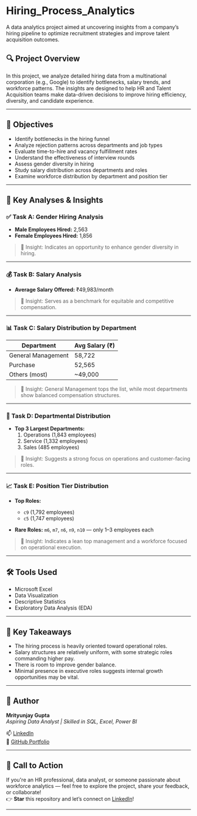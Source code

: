 # Hiring_Process_Analytics
A data analytics project aimed at uncovering insights from a company’s hiring pipeline to optimize recruitment strategies and improve talent acquisition outcomes.

## 🔍 Project Overview

In this project, we analyze detailed hiring data from a multinational corporation (e.g., Google) to identify bottlenecks, salary trends, and workforce patterns. The insights are designed to help HR and Talent Acquisition teams make data-driven decisions to improve hiring efficiency, diversity, and candidate experience.

---

## 🎯 Objectives

- Identify bottlenecks in the hiring funnel
- Analyze rejection patterns across departments and job types
- Evaluate time-to-hire and vacancy fulfillment rates
- Understand the effectiveness of interview rounds
- Assess gender diversity in hiring
- Study salary distribution across departments and roles
- Examine workforce distribution by department and position tier

---

## 🧪 Key Analyses & Insights

### ✅ Task A: Gender Hiring Analysis

- **Male Employees Hired:** 2,563  
- **Female Employees Hired:** 1,856  

> 📌 Insight: Indicates an opportunity to enhance gender diversity in hiring.

---

### 💰 Task B: Salary Analysis

- **Average Salary Offered:** ₹49,983/month  

> 📌 Insight: Serves as a benchmark for equitable and competitive compensation.

---

### 📊 Task C: Salary Distribution by Department

| Department             | Avg Salary (₹) |
|------------------------|----------------|
| General Management     | 58,722         |
| Purchase               | 52,565         |
| Others (most)          | ~49,000        |

> 📌 Insight: General Management tops the list, while most departments show balanced compensation structures.

---

### 🏢 Task D: Departmental Distribution

- **Top 3 Largest Departments:**
  1. Operations (1,843 employees)
  2. Service (1,332 employees)
  3. Sales (485 employees)

> 📌 Insight: Suggests a strong focus on operations and customer-facing roles.

---

### 📈 Task E: Position Tier Distribution

- **Top Roles:**
  - `c9` (1,792 employees)
  - `c5` (1,747 employees)

- **Rare Roles:** `m6`, `m7`, `n6`, `n9`, `n10` — only 1–3 employees each  

> 📌 Insight: Indicates a lean top management and a workforce focused on operational execution.

---

## 🛠 Tools Used

- Microsoft Excel
- Data Visualization
- Descriptive Statistics
- Exploratory Data Analysis (EDA)

---

## 📌 Key Takeaways

- The hiring process is heavily oriented toward operational roles.
- Salary structures are relatively uniform, with some strategic roles commanding higher pay.
- There is room to improve gender balance.
- Minimal presence in executive roles suggests internal growth opportunities may be vital.

---
## 👤 Author

**Mrityunjay Gupta**  
*Aspiring Data Analyst | Skilled in SQL, Excel, Power BI*

📫 [LinkedIn](https://www.linkedin.com/in/mrityunjay-gupta-663290263/)  
🔗 [GitHub Portfolio](https://github.com/Mrityunjay14)

---

## 📣 Call to Action

If you're an HR professional, data analyst, or someone passionate about workforce analytics — feel free to explore the project, share your feedback, or collaborate!  
👉 **Star** this repository and let’s connect on [LinkedIn](https://www.linkedin.com/in/mrityunjay-gupta-663290263/)!

---
